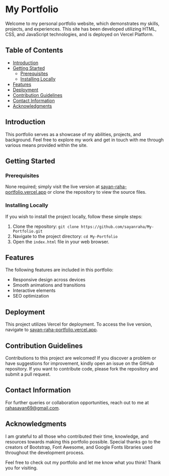 
# My Portfolio

Welcome to my personal portfolio website, which demonstrates my skills, projects, and experiences. This site has been developed utilizing HTML, CSS, and JavaScript technologies, and is deployed on Vercel Platform.

## Table of Contents

- [Introduction](#introduction)
- [Getting Started](#getting-started)
    * [Prerequisites](#prerequisites)
    * [Installing Locally](#installing-locally)
- [Features](#features)
- [Deployment](#deployment)
- [Contribution Guidelines](#contribution-guidelines)
- [Contact Information](#contact-information)
- [Acknowledgments](#acknowledgments)

## Introduction

This portfolio serves as a showcase of my abilities, projects, and background. Feel free to explore my work and get in touch with me through various means provided within the site.

## Getting Started

### Prerequisites

None required; simply visit the live version at [sayan-raha-portfolio.vercel.app](https://sayan-raha-portfolio.vercel.app/) or clone the repository to view the source files.

### Installing Locally

If you wish to install the project locally, follow these simple steps:

1. Clone the repository: `git clone https://github.com/sayanraha/My-Portfolio.git`
2. Navigate to the project directory: `cd My-Portfolio`
3. Open the `index.html` file in your web browser.

## Features

The following features are included in this portfolio:

* Responsive design across devices
* Smooth animations and transitions
* Interactive elements
* SEO optimization

## Deployment

This project utilizes Vercel for deployment. To access the live version, navigate to [sayan-raha-portfolio.vercel.app](https://sayan-raha-portfolio.vercel.app/).

## Contribution Guidelines

Contributions to this project are welcomed! If you discover a problem or have suggestions for improvement, kindly open an issue on the GitHub repository. If you want to contribute code, please fork the repository and submit a pull request.

## Contact Information

For further queries or collaboration opportunities, reach out to me at rahasayan69@gmail.com.

## Acknowledgments

I am grateful to all those who contributed their time, knowledge, and resources towards making this portfolio possible. Special thanks go to the creators of Bootstrap, Font Awesome, and Google Fonts libraries used throughout the development process.

Feel free to check out my portfolio and let me know what you think! Thank you for visiting.
